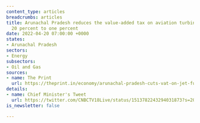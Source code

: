 ```yaml
---
content_type: articles
breadcrumbs: articles
title: Arunachal Pradesh reduces the value-added tax on aviation turbine fuel from
  20 percent to one percent
date: 2022-04-20 07:00:00 +0000
states:
- Arunachal Pradesh
sectors:
- Energy
subsectors:
- Oil and Gas
sources:
- name: The Print
  url: https://theprint.in/economy/arunachal-pradesh-cuts-vat-on-jet-fuel-to-1-pc-from-20-pc/913056/
details:
- name: Chief Minister's Tweet
  url: https://twitter.com/CNBCTV18Live/status/1513782243294031873?s=20&t=iNm8C_lfUZVhofe0dD9qcQ
is_newsletter: false

---
```

